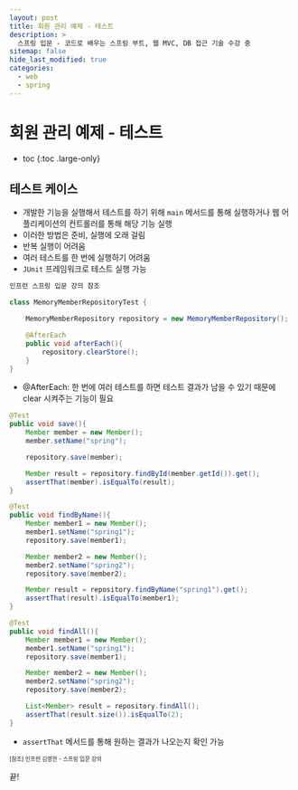 ```yaml
---
layout: post
title: 회원 관리 예제 - 테스트
description: >
  스프링 입문 - 코드로 배우는 스프링 부트, 웹 MVC, DB 접근 기술 수강 중
sitemap: false
hide_last_modified: true
categories:
  - web
  - spring
---
```


# 회원 관리 예제 - 테스트

* toc
{:toc .large-only}

## 테스트 케이스

- 개발한 기능을 실행해서 테스트를 하기 위해 `main` 메서드를 통해 실행하거나 웹 어플리케이션의 컨트롤러를 통해 해당 기능 실행
- 이러한 방법은 준비, 실행에 오래 걸림
- 반복 실행이 어려움
- 여러 테스트를 한 번에 실행하기 어려움
- `JUnit` 프레임워크로 테스트 실행 가능

```java
인프런 스프링 입문 강의 참조

class MemoryMemberRepositoryTest {

    MemoryMemberRepository repository = new MemoryMemberRepository();

    @AfterEach
    public void afterEach(){
        repository.clearStore();
    }
}
```
- \@AfterEach: 한 번에 여러 테스트를 하면 테스트 결과가 남을 수 있기 때문에 clear 시켜주는 기능이 필요

```java
@Test
public void save(){
    Member member = new Member();
    member.setName("spring");

    repository.save(member);

    Member result = repository.findById(member.getId()).get();
    assertThat(member).isEqualTo(result);
}
```

```java
@Test
public void findByName(){
    Member member1 = new Member();
    member1.setName("spring1");
    repository.save(member1);

    Member member2 = new Member();
    member2.setName("spring2");
    repository.save(member2);

    Member result = repository.findByName("spring1").get();
    assertThat(result).isEqualTo(member1);
}
```

```java
@Test
public void findAll(){
    Member member1 = new Member();
    member1.setName("spring1");
    repository.save(member1);

    Member member2 = new Member();
    member2.setName("spring2");
    repository.save(member2);

    List<Member> result = repository.findAll();
    assertThat(result.size()).isEqualTo(2);
}
```
- `assertThat` 메서드를 통해 원하는 결과가 나오는지 확인 가능  

<span style="font-size:70%">[참조] 인프런 김영한 - 스프링 입문 강의</span>

끝!